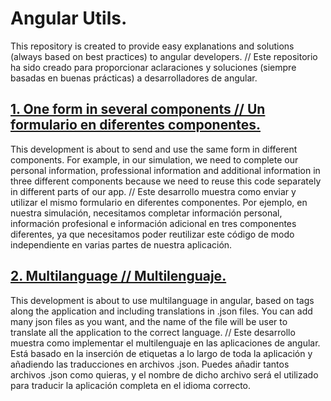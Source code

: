 # Angular Utils.
This repository is created to provide easy explanations and solutions (always based on best practices) to angular developers.
//
Este repositorio ha sido creado para proporcionar aclaraciones y soluciones (siempre basadas en buenas prácticas) a desarrolladores de angular.

## [1. One form in several components // Un formulario en diferentes componentes.](https://github.com/AngularUtils/severalComponentsOneForm)
This development is about to send and use the same form in different components. For example, in our simulation, we need to complete our personal information, professional information and additional information in three different components because we need to reuse this code separately in different parts of our app.
//
Este desarrollo muestra como enviar y utilizar el mismo formulario en diferentes componentes. Por ejemplo, en nuestra simulación, necesitamos completar información personal, información profesional e información adicional en tres componentes diferentes, ya que necesitamos poder reutilizar este código de modo independiente en varias partes de nuestra aplicación.

## [2. Multilanguage // Multilenguaje.](https://github.com/AngularUtils/multilanguage)
This development is about to use multilanguage in angular, based on tags along the application and including translations in .json files. You can add many json files as you want, and the name of the file will be user to translate all the application to the correct language.
//
Este desarrollo muestra como implementar el multilenguaje en las aplicaciones de angular. Está basado en la inserción de etiquetas a lo largo de toda la aplicación y añadiendo las traducciones en archivos .json. Puedes añadir tantos archivos .json como quieras, y el nombre de dicho archivo será el utilizado para traducir la aplicación completa en el idioma correcto.
